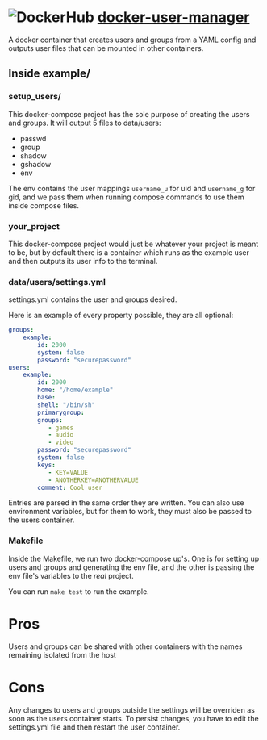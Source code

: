 # ![DockerHub](https://i.imgur.com/tItmtNW.png) [docker-user-manager](https://hub.docker.com/r/ethorbit/user-manager)
A docker container that creates users and groups from a YAML config and outputs user files that can be mounted in other containers.

## Inside example/ 

### setup\_users/
This docker-compose project has the sole purpose of creating the users and groups. It will output 5 files to data/users:
* passwd
* group 
* shadow
* gshadow
* env

The env contains the user mappings `username_u` for uid and `username_g` for gid, and we pass them when running compose commands to use them inside compose files.

### your\_project
This docker-compose project would just be whatever your project is meant to be, but by default there is a container which runs as the example user and then outputs its user info to the terminal.

### data/users/settings.yml

settings.yml contains the user and groups desired.

Here is an example of every property possible, they are all optional:
```yaml
groups:
    example:
        id: 2000
        system: false
        password: "securepassword"
users:
    example:
        id: 2000
        home: "/home/example"
        base:
        shell: "/bin/sh"
        primarygroup: 
        groups:
           - games
           - audio
           - video 
        password: "securepassword"
        system: false
        keys:
           - KEY=VALUE
           - ANOTHERKEY=ANOTHERVALUE
        comment: Cool user
```

Entries are parsed in the same order they are written.
You can also use environment variables, but for them to work, they must also be passed to the users container.

### Makefile
Inside the Makefile, we run two docker-compose up's. One is for setting up users and groups and generating the env file, and the other is passing the env file's variables to the *real* project.

You can run `make test` to run the example.

# Pros
Users and groups can be shared with other containers with the names remaining isolated from the host

# Cons
Any changes to users and groups outside the settings will be overriden as soon as the users container starts. To persist changes, you have to edit the settings.yml file and then restart the user container.
